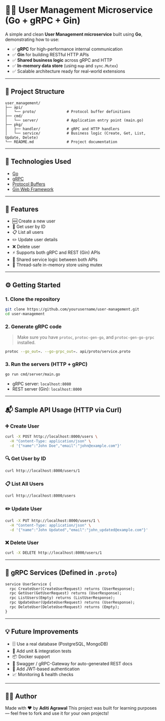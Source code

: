 # 🧑‍💼 User Management Microservice (Go + gRPC + Gin)

A simple and clean **User Management microservice** built using **Go**, demonstrating how to use:

* ✅ **gRPC** for high-performance internal communication
* ✅ **Gin** for building RESTful HTTP APIs
* ✅ **Shared business logic** across gRPC and HTTP
* ✅ **In-memory data store** (using `map` and `sync.Mutex`)
* ✅ Scalable architecture ready for real-world extensions

---

## 📂 Project Structure

```
user_management/
├── api/
│   └── proto/              # Protocol buffer definitions
├── cmd/
│   └── server/             # Application entry point (main.go)
├── pkg/
│   ├── handler/            # gRPC and HTTP handlers
│   └── service/            # Business logic (Create, Get, List, Update, Delete)
└── README.md               # Project documentation
```

---

## 🧰 Technologies Used

* [Go](https://golang.org/)
* [gRPC](https://grpc.io/)
* [Protocol Buffers](https://protobuf.dev/)
* [Gin Web Framework](https://github.com/gin-gonic/gin)

---

## 🚀 Features

* 🆕 Create a new user
* 📄 Get user by ID
* 📋 List all users
* ✏️ Update user details
* ❌ Delete user
* ⚡ Supports both gRPC and REST (Gin) APIs
* 🧠 Shared service logic between both APIs
* 🧪 Thread-safe in-memory store using mutex

---

## ⚙️ Getting Started

### 1. Clone the repository

```bash
git clone https://github.com/yourusername/user-management.git
cd user-management
```

### 2. Generate gRPC code

> Make sure you have `protoc`, `protoc-gen-go`, and `protoc-gen-go-grpc` installed.

```bash
protoc --go_out=. --go-grpc_out=. api/proto/service.proto
```

### 3. Run the servers (HTTP + gRPC)

```bash
go run cmd/server/main.go
```

* gRPC server: `localhost:8080`
* REST server (Gin): `localhost:8000`

---

## 📬 Sample API Usage (HTTP via Curl)

### ➕ Create User

```bash
curl -X POST http://localhost:8000/users \
  -H "Content-Type: application/json" \
  -d '{"name":"John Doe","email":"john@example.com"}'
```

### 🔍 Get User by ID

```bash
curl http://localhost:8000/users/1
```

### 📋 List All Users

```bash
curl http://localhost:8000/users
```

### ✏️ Update User

```bash
curl -X PUT http://localhost:8000/users/1 \
  -H "Content-Type: application/json" \
  -d '{"name":"John Updated","email":"john_updated@example.com"}'
```

### ❌ Delete User

```bash
curl -X DELETE http://localhost:8000/users/1
```

---

## 🧱 gRPC Services (Defined in `.proto`)

```proto
service UserService {
  rpc CreateUser(CreateUserRequest) returns (UserResponse);
  rpc GetUser(GetUserRequest) returns (UserResponse);
  rpc ListUsers(Empty) returns (ListUserResponse);
  rpc UpdateUser(UpdateUserRequest) returns (UserResponse);
  rpc DeleteUser(DeleteUserRequest) returns (Empty);
}
```

---

## 💡 Future Improvements

* 🗄️ Use a real database (PostgreSQL, MongoDB)
* 🧪 Add unit & integration tests
* 📦 Docker support
* 📜 Swagger / gRPC-Gateway for auto-generated REST docs
* 🔐 Add JWT-based authentication
* 📈 Monitoring & health checks

---

## 🙋‍♀️ Author

Made with ❤️ by **Aditi Agrawal**
This project was built for learning purposes — feel free to fork and use it for your own projects!


